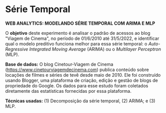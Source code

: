 # Série Temporal
**WEB ANALYTICS: MODELANDO SÉRIE TEMPORAL COM ARIMA E MLP**

O **objetivo** deste experimento é analisar o padrão de acessos ao blog "Viagem de Cinema", no período de 01/6/2010 até 31/5/2022, e identificar qual o modelo preditivo funciona melhor para essa série temporal: o *Auto-Regressive Integrated Moving Average* (ARIMA) ou o *Multilayer Perceptron* (MLP).

**Base de dados:** O blog Cinetour-Viagem de Cinema (https://www.cinetourviagemdecinema.com) publica conteúdo sobre locações de filmes e séries de tevê desde maio de 2010. Ele foi construído usando Blogger, uma plataforma de criação, edição e gestão de blogs de propriedade do Google. Os dados para esse estudo foram coletados diretamente das estatísticas fornecidas por essa plataforma.

**Técnicas usadas:** (1) Decomposição da série temporal, (2) ARIMA; e (3) MLP.
